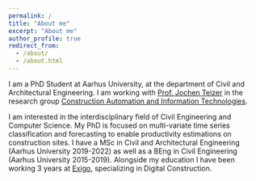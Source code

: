 ```yaml
---
permalink: /
title: "About me"
excerpt: "About me"
author_profile: true
redirect_from: 
  - /about/
  - /about.html
---
```


I am a PhD Student at Aarhus University, at the department of Civil and Architectural Engineering. I am working with [Prof. Jochen Teizer](https://pure.au.dk/portal/en/persons/jochen-teizer(27a5770e-e88c-4af1-aba5-65a69a740b6e).html) in the research group [Construction Automation and Information Technologies](https://cae.au.dk/en/research/key-areas-in-research-and-development/design-and-construction/construction-automation-and-information-technologies).

I am interested in the interdisciplinary field of Civil Engineering and Computer Science. My PhD is focused on multi-variate time series classification and forecasting to enable productivity estimations on construction sites.
I have a MSc in Civil and Architectural Engineering (Aarhus University 2019-2022) as well as a BEng in Civil Engineering (Aarhus University 2015-2019). Alongside my education I have been working 3 years at [Exigo](https://exigoconsult.com/), specializing in Digital Construction.
